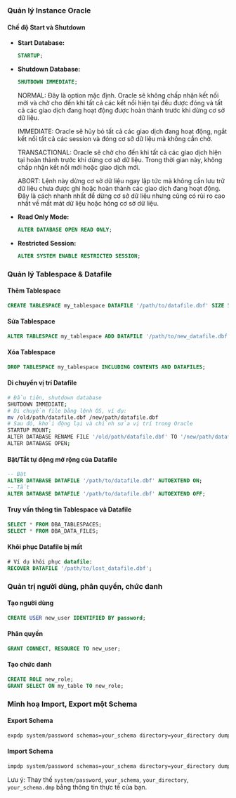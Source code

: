 ### Quản lý Instance Oracle

#### Chế độ Start và Shutdown

- **Start Database:**

  ```sql
  STARTUP;
  ```

- **Shutdown Database:**

  ```sql
  SHUTDOWN IMMEDIATE;
  ```

  NORMAL: Đây là option mặc định. Oracle sẽ không chấp nhận kết nối mới và chờ cho đến khi tất cả các kết nối hiện tại đều được đóng và tất cả các giao dịch đang hoạt động được hoàn thành trước khi dừng cơ sở dữ liệu.

  IMMEDIATE: Oracle sẽ hủy bỏ tất cả các giao dịch đang hoạt động, ngắt kết nối tất cả các session và đóng cơ sở dữ liệu mà không cần chờ.

  TRANSACTIONAL: Oracle sẽ chờ cho đến khi tất cả các giao dịch hiện tại hoàn thành trước khi dừng cơ sở dữ liệu. Trong thời gian này, không chấp nhận kết nối mới hoặc giao dịch mới.

  ABORT: Lệnh này dừng cơ sở dữ liệu ngay lập tức mà không cần lưu trữ dữ liệu chưa được ghi hoặc hoàn thành các giao dịch đang hoạt động. Đây là cách nhanh nhất để dừng cơ sở dữ liệu nhưng cũng có rủi ro cao nhất về mất mát dữ liệu hoặc hỏng cơ sở dữ liệu.

- **Read Only Mode:**

  ```sql
  ALTER DATABASE OPEN READ ONLY;
  ```

- **Restricted Session:**
  ```sql
  ALTER SYSTEM ENABLE RESTRICTED SESSION;
  ```

### Quản lý Tablespace & Datafile

#### Thêm Tablespace

```sql
CREATE TABLESPACE my_tablespace DATAFILE '/path/to/datafile.dbf' SIZE 50M;
```

#### Sửa Tablespace

```sql
ALTER TABLESPACE my_tablespace ADD DATAFILE '/path/to/new_datafile.dbf' SIZE 50M;
```

#### Xóa Tablespace

```sql
DROP TABLESPACE my_tablespace INCLUDING CONTENTS AND DATAFILES;
```

#### Di chuyển vị trí Datafile

```sh
# Đầu tiên, shutdown database
SHUTDOWN IMMEDIATE;
# Di chuyển file bằng lệnh OS, ví dụ:
mv /old/path/datafile.dbf /new/path/datafile.dbf
# Sau đó, khởi động lại và chỉnh sửa vị trí trong Oracle
STARTUP MOUNT;
ALTER DATABASE RENAME FILE '/old/path/datafile.dbf' TO '/new/path/datafile.dbf';
ALTER DATABASE OPEN;
```

#### Bật/Tắt tự động mở rộng của Datafile

```sql
-- Bật
ALTER DATABASE DATAFILE '/path/to/datafile.dbf' AUTOEXTEND ON;
-- Tắt
ALTER DATABASE DATAFILE '/path/to/datafile.dbf' AUTOEXTEND OFF;
```

#### Truy vấn thông tin Tablespace và Datafile

```sql
SELECT * FROM DBA_TABLESPACES;
SELECT * FROM DBA_DATA_FILES;
```

#### Khôi phục Datafile bị mất

```sql
# Ví dụ khôi phục datafile:
RECOVER DATAFILE '/path/to/lost_datafile.dbf';
```

### Quản trị người dùng, phân quyền, chức danh

#### Tạo người dùng

```sql
CREATE USER new_user IDENTIFIED BY password;
```

#### Phân quyền

```sql
GRANT CONNECT, RESOURCE TO new_user;
```

#### Tạo chức danh

```sql
CREATE ROLE new_role;
GRANT SELECT ON my_table TO new_role;
```

### Minh hoạ Import, Export một Schema

#### Export Schema

```sh
expdp system/password schemas=your_schema directory=your_directory dumpfile=your_schema.dmp logfile=export.log
```

#### Import Schema

```sh
impdp system/password schemas=your_schema directory=your_directory dumpfile=your_schema.dmp logfile=import.log
```

Lưu ý: Thay thế `system/password`, `your_schema`, `your_directory`, `your_schema.dmp` bằng thông tin thực tế của bạn.
